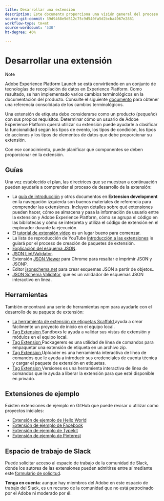 ```yaml
---
title: Desarrollar una extensión
description: Este documento proporciona una visión general del proceso de desarrollo de la extensión de etiquetas con vínculos a documentación adicional para procesos más detallados.
source-git-commit: 39d9468e5d512c75c9d540fa5d2bcba4967e2881
workflow-type: tm+mt
source-wordcount: '530'
ht-degree: 46%

---
```


# Desarrollar una extensión

>[!NOTE]
>
>Adobe Experience Platform Launch se está convirtiendo en un conjunto de tecnologías de recopilación de datos en Experience Platform. Como resultado, se han implementado varios cambios terminológicos en la documentación del producto. Consulte el siguiente [documento](../../term-updates.md) para obtener una referencia consolidada de los cambios terminológicos.

Una extensión de etiqueta debe considerarse como un producto (pequeño) con sus propios requisitos. Determinar cómo un usuario de Adobe Experience Platform querrá utilizar su extensión puede ayudarle a clasificar la funcionalidad según los tipos de evento, los tipos de condición, los tipos de acciones y los tipos de elementos de datos que debe proporcionar su extensión.

Con ese conocimiento, puede planificar qué componentes se deben proporcionar en la extensión.

## Guías

Una vez establecido el plan, las directrices que se muestran a continuación pueden ayudarle a comprender el proceso de desarrollo de la extensión:

* La [guía de introducción](../getting-started.md) y otros documentos en **Extension development** en la navegación izquierda son buenos materiales de referencia para comprender las extensiones. Incluyen detalles sobre qué extensiones pueden hacer, cómo se almacena y pasa la información de usuario entre la extensión y Adobe Experience Platform, cómo se agrupa el código en las bibliotecas y cómo se interpreta y utiliza el código de extensión en el explorador durante la ejecución.
* El [tutorial de extensión video](https://youtu.be/rxjtC9o4rl0) es un lugar bueno para comenzar.
* La lista de reproducción de YouTube [Introducción a las extensiones](https://www.youtube.com/playlist?list=PLOdw8u2F8CIgynzKrPEwCPuDxzHW1WP5m) le guiará por el proceso de creación de paquetes de extensión.
* [Explicación del esquema JSON](https://spacetelescope.github.io/understanding-json-schema/index.html#).
* [JSON Lint/Validator](http://jsonlint.com/).
* Extensión [JSON Viewer](https://chrome.google.com/webstore/detail/json-viewer/gbmdgpbipfallnflgajpaliibnhdgobh) para Chrome para resaltar e imprimir JSON y JSONP.
* Editor [jsonschema.net](https://jsonschema.net/#/editor) para crear esquemas JSON a partir de objetos..
* [JSON Schema Validator](http://www.jsonschemavalidator.net/), que es un validador de esquemas JSON interactivo en línea.

## Herramientas

También encontrará una serie de herramientas npm para ayudarle con el desarrollo de su paquete de extensión:

* [La herramienta de extensión de etiquetas Scaffold ](https://www.npmjs.com/package/@adobe/reactor-scaffold) ayuda a crear fácilmente un proyecto de inicio en el equipo local.
* [Tag Extension ](https://www.npmjs.com/package/@adobe/reactor-sandbox) Sandboxs le ayuda a validar sus vistas de extensión y módulos en el equipo local.
* [Tag Extension ](https://www.npmjs.com/package/@adobe/reactor-packager) Packagerers es una utilidad de línea de comandos para empaquetar una extensión de etiqueta en un archivo zip.
* [Tag Extension ](https://www.npmjs.com/package/@adobe/reactor-uploader) Uploader es una herramienta interactiva de línea de comandos que le ayuda a introducir sus credenciales de cuenta técnica y cargar el paquete de extensión en etiquetas.
* [Tag Extension ](https://www.npmjs.com/package/@adobe/reactor-releaser) Versiones es una herramienta interactiva de línea de comandos que le ayuda a liberar la extensión para que esté disponible en privado.

## Extensiones de ejemplo

Existen extensiones de ejemplo en GitHub que puede revisar o utilizar como proyectos iniciales:

* [Extensión de ejemplo de Hello World](https://github.com/adobe/reactor-helloworld-extension)
* [Extensión de ejemplo de Facebook](https://github.com/Adobe-Marketing-Cloud-Activation/extension-facebookpixel)
* [Extensión de ejemplo de Typekit](https://github.com/jeffchasin/extension-typekit)
* [Extensión de ejemplo de Pinterest](https://github.com/jeffchasin/extension-pinterest)

## Espacio de trabajo de Slack

Puede solicitar acceso al espacio de trabajo de la comunidad de Slack, donde los autores de las extensiones pueden admitirse entre sí mediante este [formulario de solicitud](http://join.launchdevelopers.chat).

**Tenga en cuenta**: aunque hay miembros del Adobe en este espacio de trabajo del Slack, es un recurso de la comunidad que no está patrocinado por el Adobe ni moderado por él.
